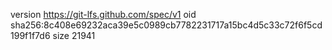 version https://git-lfs.github.com/spec/v1
oid sha256:8c408e69232aca39e5c0989cb7782231717a15bc4d5c33c72f6f5cd199f1f7d6
size 21941
